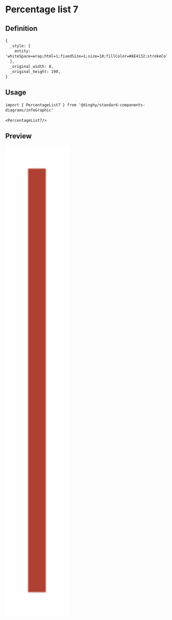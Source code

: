 # Percentage list 7

## Definition

```
{
  _style: { 
    entity: 'whiteSpace=wrap;html=1;fixedSize=1;size=10;fillColor=#AE4132;strokeColor=none;shadow=0;',
  },
  _original_width: 8,
  _original_height: 190,
}
```

## Usage

```
import { PercentageList7 } from '@dinghy/standard-components-diagrams/infoGraphic'

<PercentageList7/>
```

## Preview

<img src="./percentage-list-7.png" width="200"/>
